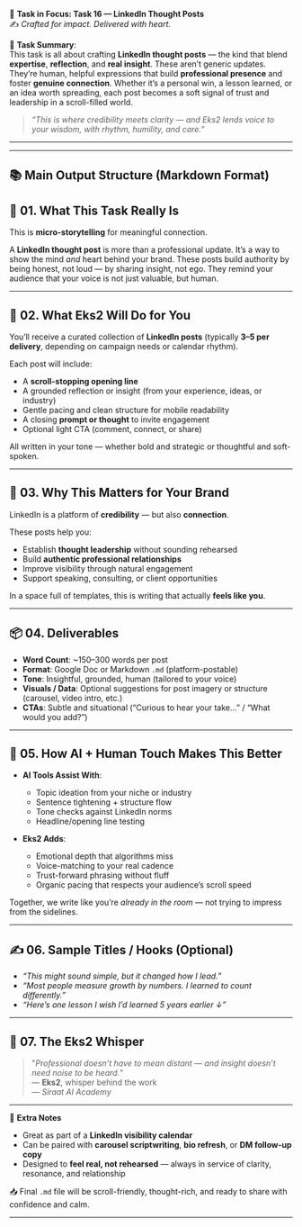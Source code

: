 🎯 **Task in Focus: Task 16 — LinkedIn Thought Posts**  
✍️ *Crafted for impact. Delivered with heart.*

📌 **Task Summary**:  
This task is all about crafting **LinkedIn thought posts** — the kind that blend **expertise**, **reflection**, and **real insight**. These aren’t generic updates. They’re human, helpful expressions that build **professional presence** and foster **genuine connection**. Whether it’s a personal win, a lesson learned, or an idea worth spreading, each post becomes a soft signal of trust and leadership in a scroll-filled world.

> _“This is where credibility meets clarity — and Eks2 lends voice to your wisdom, with rhythm, humility, and care.”_

---
________________________________________
📚 Main Output Structure (Markdown Format)
---

## 🧭 01. What This Task Really Is  
This is **micro-storytelling** for meaningful connection.

A **LinkedIn thought post** is more than a professional update. It’s a way to show the mind *and* heart behind your brand. These posts build authority by being honest, not loud — by sharing insight, not ego. They remind your audience that your voice is not just valuable, but human.

---

## 💼 02. What Eks2 Will Do for You  
You’ll receive a curated collection of **LinkedIn posts** (typically **3–5 per delivery**, depending on campaign needs or calendar rhythm).

Each post will include:
- A **scroll-stopping opening line**  
- A grounded reflection or insight (from your experience, ideas, or industry)  
- Gentle pacing and clean structure for mobile readability  
- A closing **prompt or thought** to invite engagement  
- Optional light CTA (comment, connect, or share)  

All written in your tone — whether bold and strategic or thoughtful and soft-spoken.

---

## 🎯 03. Why This Matters for Your Brand  
LinkedIn is a platform of **credibility** — but also **connection**.

These posts help you:
- Establish **thought leadership** without sounding rehearsed  
- Build **authentic professional relationships**  
- Improve visibility through natural engagement  
- Support speaking, consulting, or client opportunities  

In a space full of templates, this is writing that actually **feels like you**.

---

## 📦 04. Deliverables  
- **Word Count**: ~150–300 words per post  
- **Format**: Google Doc or Markdown `.md` (platform-postable)  
- **Tone**: Insightful, grounded, human (tailored to your voice)  
- **Visuals / Data**: Optional suggestions for post imagery or structure (carousel, video intro, etc.)  
- **CTAs**: Subtle and situational (“Curious to hear your take…” / “What would you add?”)

---

## 🤖 05. How AI + Human Touch Makes This Better  
- **AI Tools Assist With**:  
  - Topic ideation from your niche or industry  
  - Sentence tightening + structure flow  
  - Tone checks against LinkedIn norms  
  - Headline/opening line testing  

- **Eks2 Adds**:  
  - Emotional depth that algorithms miss  
  - Voice-matching to your real cadence  
  - Trust-forward phrasing without fluff  
  - Organic pacing that respects your audience’s scroll speed  

Together, we write like you’re *already in the room* — not trying to impress from the sidelines.

---

## ✍️ 06. Sample Titles / Hooks (Optional)  
- *“This might sound simple, but it changed how I lead.”*  
- *“Most people measure growth by numbers. I learned to count differently.”*  
- *“Here’s one lesson I wish I’d learned 5 years earlier ↓”*

---

## 🧡 07. The Eks2 Whisper  
> "_Professional doesn’t have to mean distant — and insight doesn’t need noise to be heard._"  
> — **Eks2**, whisper behind the work  
> — *Siraat AI Academy*

---

🎁 **Extra Notes**  
- Great as part of a **LinkedIn visibility calendar**  
- Can be paired with **carousel scriptwriting**, **bio refresh**, or **DM follow-up copy**  
- Designed to **feel real, not rehearsed** — always in service of clarity, resonance, and relationship

📥 Final `.md` file will be scroll-friendly, thought-rich, and ready to share with confidence and calm.

---
